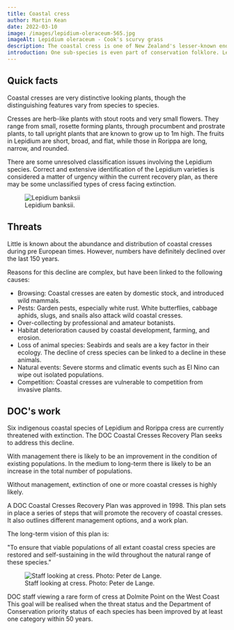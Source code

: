 ```yaml
---
title: Coastal cress
author: Martin Kean
date: 2022-03-10
image: /images/lepidium-oleraceum-565.jpg
imageAlt: Lepidium oleraceum - Cook's scurvy grass
description: The coastal cress is one of New Zealand's lesser-known endangered species, but there is considerable concern about the decline of this plant.
introduction: One sub-species is even part of conservation folklore. Lepidium oleraceum was known to be abundant during the voyages of James Cook in the eighteenth century, when it was ingested to prevent scurvy. While Cook was able to collect large quantities of the plant, few botanists have had the good fortune to discover this species in recent years.
---
```


## Quick facts

Coastal cresses are very distinctive looking plants, though the distinguishing features vary from species to species.

Cresses are herb-like plants with stout roots and very small flowers. They range from small, rosette forming plants, through procumbent and prostrate plants, to tall upright plants that are known to grow up to 1m high. The fruits in Lepidium are short, broad, and flat, while those in Rorippa are long, narrow, and rounded.

There are some unresolved classification issues involving the Lepidium species. Correct and extensive identification of the Lepidium varieties is considered a matter of urgency within the current recovery plan, as there may be some unclassified types of cress facing extinction.

<figure>
    <img src="/images/facts-223.jpg"
         alt="Lepidium banksii">
    <figcaption>Lepidium banksii.</figcaption>
</figure>

## Threats 
Little is known about the abundance and distribution of coastal cresses during pre European times. However, numbers have definitely declined over the last 150 years.

Reasons for this decline are complex, but have been linked to the following causes:

- Browsing: Coastal cresses are eaten by domestic stock, and introduced wild mammals.
- Pests: Garden pests, especially white rust. White butterflies, cabbage aphids, slugs, and snails also attack wild coastal cresses.
- Over-collecting by professional and amateur botanists.
- Habitat deterioration caused by coastal development, farming, and erosion.
- Loss of animal species: Seabirds and seals are a key factor in their ecology. The decline of cress species can be linked to a decline in these animals.
- Natural events: Severe storms and climatic events such as El Nino can wipe out isolated populations.
- Competition: Coastal cresses are vulnerable to competition from invasive plants.

## DOC's work 
Six indigenous coastal species of Lepidium and Rorippa cress are currently threatened with extinction. The DOC Coastal Cresses Recovery Plan seeks to address this decline.

With management there is likely to be an improvement in the condition of existing populations. In the medium to long-term there is likely to be an increase in the total number of populations.

Without management, extinction of one or more coastal cresses is highly likely.

A DOC Coastal Cresses Recovery Plan was approved in 1998. This plan sets in place a series of steps that will promote the recovery of coastal cresses. It also outlines different management options, and a work plan.

The long-term vision of this plan is:

"To ensure that viable populations of all extant coastal cress species are restored and self-sustaining in the wild throughout the natural range of these species."

<figure>
    <img src="/images/how-you-help-223.jpg"
         alt="Staff looking at cress. Photo: Peter de Lange.">
    <figcaption>Staff looking at cress. Photo: Peter de Lange.</figcaption>
</figure>

DOC staff viewing a rare form of cress at Dolmite Point on the West Coast
This goal will be realised when the threat status and the Department of Conservation priority status of each species has been improved by at least one category within 50 years.